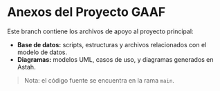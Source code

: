 # Anexos del Proyecto GAAF

Este branch contiene los archivos de apoyo al proyecto principal:
- **Base de datos:** scripts, estructuras y archivos relacionados con el modelo de datos.
- **Diagramas:** modelos UML, casos de uso, y diagramas generados en Astah.

> Nota: el código fuente se encuentra en la rama `main`.
